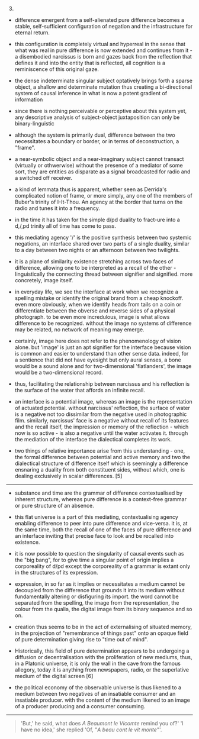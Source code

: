 3.

- difference emergent from a self-alienated pure difference becomes a stable, self-sufficient configuration of negation and the infrastructure for eternal return.


- this configuration is completely virtual and hyperreal in the sense that what was real in pure difference is now extended and continues from it - a disembodied narcissus is born and gazes back from the reflection that defines it and into the entity that is reflected, all cognition is a reminiscence of this original gaze.


- the dense indeterminate singular subject optatively brings forth a sparse object, a shallow and determinate mutation thus creating a bi-directional system of causal inference in what is now a potent gradient of information 


- since there is nothing perceivable or perceptive about this system yet, any descriptive analysis of subject-object juxtaposition can only be binary-linguistic 


- although the system is primarily dual, difference between the two necessitates a boundary or border, or in terms of deconstruction, a "frame".


-  a near-symbolic object and a near-imaginary subject cannot transact (virtually or othwerwise) without the presence of a mediator of some sort, they are entities as disparate as a signal broadcasted for radio and a switched off receiver. 


-  a kind of lemmata thus is apparent, whether seen as Derrida's complicated notion of frame, or more simply, any one of the members of Buber's trinity of I-It-Thou. An agency at the border that turns on the radio and tunes it into a frequency.


-  in the time it has taken for the simple d/pd duality to fract-ure into a d,/,pd trinity all of time has come to pass.  


-  this mediating agency '/' is the positive synthesis between two systemic negations, an interface shared over two parts of a single duality, similar to a day between two nights or an afternoon between two twilights.


- it is a plane of similarity existence stretching across two faces of difference, allowing one to be interpreted as a recall of the other - linguistically the connecting thread between signifier and signified. more concretely, image itself.


- in everyday life, we see the interface at work when we recognize a spelling mistake or identify the original brand from a cheap knockoff. even more obviously, when we identify heads from tails on a coin or differentiate between the obverse and reverse sides of a physical photograph. to be even more incredulous, image is what allows difference to be recognized. without the image no systems of difference may be related, no network of meaning may emerge.


- certainly, image here does not refer to the phenomenology of vision alone. but 'image' is just an apt signifier for the interface because vision is common and easier to understand than other sense data. indeed, for a sentience that did not have eyesight but only aural senses, a bone would be a sound alone and for two-dimensional 'flatlanders', the image would be a two-dimensional record.


- thus, facilitating the relationship between narcissus and his reflection is the surface of the water that affords an infinite recall. 


- an interface is a potential image, whereas an image is the representation of actuated potential. without narcissus' reflection, the surface of water is a negative not too dissimilar from the negative used in photographic film. similarly,  narcissus' face is a negative without recall of its features and the recall itself, the impression or memory of the reflection - which now is so active - is also a negative until the water activates it. through the mediation of the interface the dialectical completes its work. 



- two things of relative importance arise from this understanding - one, the formal difference between potential and active memory and two the dialectical structure of difference itself which is seemingly a difference ensnaring a duality from both constituent sides, without which, one is dealing exclusively in scalar differences. [5]

---


- substance and time are the grammar of difference contextualised by inherent structure, whereas pure difference is a context-free grammar or pure structure of an absence. 


- this flat universe is a part of this mediating, contextualising agency enabling difference to peer into pure difference and vice-versa. it is, at the same time, both the recall of one of the faces of pure difference and an interface inviting that precise face to look and be recalled into existence.


- it is now possible to question the singularity of causal events such as the "big bang", for to give time a singular point of origin implies a corporeality of d/pd except the corporeality of a grammar is extant only in the structures of its expression. 


- expression, in so far as it implies or necessitates a medium cannot be decoupled from the difference that grounds it into its medium without fundamentally altering or disfiguring its import. the word cannot be separated from the spelling, the image from the representation, the colour from the qualia, the digital image from its binary sequence and so on.


- creation thus seems to be in the act of externalising of situated memory, in the projection of "remembrance of things past" onto an opaque field of pure determination giving rise to "time out of mind". 


- Historically, this field of pure determination  appears to be undergoing a diffusion or decentralisation with the proliferation of new mediums, thus, in a Platonic universe, it is only the wall in the cave from the famous allegory, today it is anything from newspapers, radio, or the superlative medium of the digital screen [6]


- the political economy of the observable universe is thus likened to a medium between two negatives of an insatiable consumer and an insatiable producer. with the content of the medium likened to an image of a producer producing and a consumer consuming.

--- 


> 'But,' he said, what does _A Beaumont le Vicomte_ remind you of?'
> 'I have no idea,' she replied
> 'Of, "_A beau cont le vit monte_"'.
